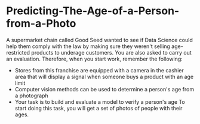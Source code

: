 # Predicting-The-Age-of-a-Person-from-a-Photo

A supermarket chain called Good Seed wanted to see if Data Science could help them comply with the law by making sure they weren't selling age-restricted products to underage customers. You are also asked to carry out an evaluation. Therefore, when you start work, remember the following:

- Stores from this franchise are equipped with a camera in the cashier area that will display a signal when someone buys a product with an age limit
- Computer vision methods can be used to determine a person's age from a photograph
- Your task is to build and evaluate a model to verify a person's age
To start doing this task, you will get a set of photos of people with their ages.
